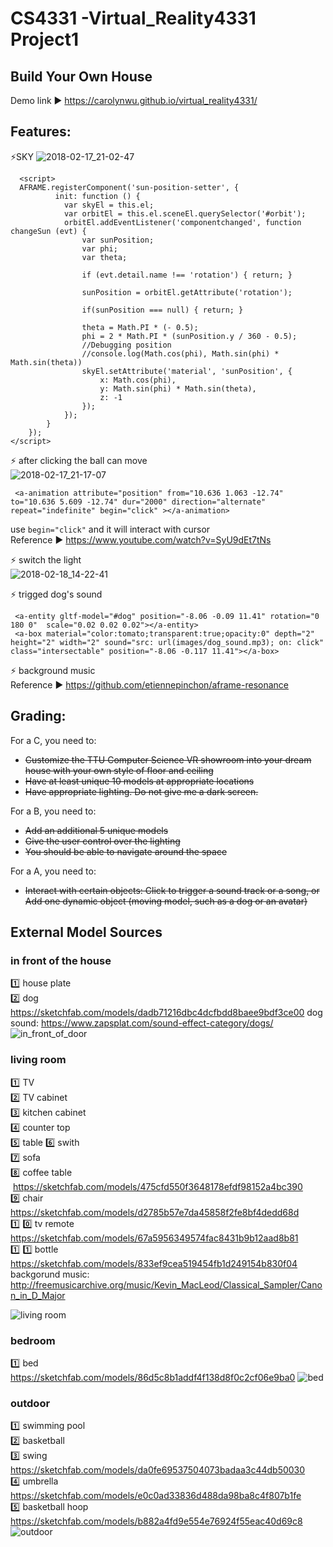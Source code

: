 # CS4331 -Virtual_Reality4331 Project1

## Build Your Own House


Demo link :arrow_forward: https://carolynwu.github.io/virtual_reality4331/

## Features:
:zap:SKY
![2018-02-17_21-02-47](https://user-images.githubusercontent.com/22507322/36347805-8406d1f2-1426-11e8-88fe-6f5ea17db593.gif)
```
  <script>
  AFRAME.registerComponent('sun-position-setter', {
          init: function () {
            var skyEl = this.el;
            var orbitEl = this.el.sceneEl.querySelector('#orbit');
            orbitEl.addEventListener('componentchanged', function changeSun (evt) {
                var sunPosition;
                var phi;
                var theta;

                if (evt.detail.name !== 'rotation') { return; }

                sunPosition = orbitEl.getAttribute('rotation');

                if(sunPosition === null) { return; }

                theta = Math.PI * (- 0.5);
                phi = 2 * Math.PI * (sunPosition.y / 360 - 0.5);
                //Debugging position
                //console.log(Math.cos(phi), Math.sin(phi) * Math.sin(theta))
                skyEl.setAttribute('material', 'sunPosition', {
                    x: Math.cos(phi),
                    y: Math.sin(phi) * Math.sin(theta),
                    z: -1
                });
            });
        }
    });
</script>
```

:zap: after clicking the ball can move   
![2018-02-17_21-17-07](https://user-images.githubusercontent.com/22507322/36347857-12c563b2-1428-11e8-96f0-e723544382e8.gif)  
```
 <a-animation attribute="position" from="10.636 1.063 -12.74" to="10.636 5.609 -12.74" dur="2000" direction="alternate" repeat="indefinite" begin="click" ></a-animation>
```
use ```begin="click"``` and it will interact with cursor  
Reference :arrow_forward: https://www.youtube.com/watch?v=SyU9dEt7tNs

:zap: switch the light  
![2018-02-18_14-22-41](https://user-images.githubusercontent.com/22507322/36356399-3e21b9d6-14b7-11e8-88b2-8afb8178e93f.gif)


:zap:  trigged dog's sound

```
 <a-entity gltf-model="#dog" position="-8.06 -0.09 11.41" rotation="0 180 0"  scale="0.02 0.02 0.02"></a-entity>
 <a-box material="color:tomato;transparent:true;opacity:0" depth="2" height="2" width="2" sound="src: url(images/dog_sound.mp3); on: click" class="intersectable" position="-8.06 -0.117 11.41"></a-box>
```

:zap: background music  
Reference  :arrow_forward:  https://github.com/etiennepinchon/aframe-resonance

## **Grading:**  
For a C, you need to:
* ~~Customize the TTU Computer Science VR showroom into your dream house with your own style of floor and ceiling~~
* ~~Have at least unique 10 models at appropriate locations~~
* ~~Have appropriate lighting. Do not give me a dark screen.~~

For a B, you need to:
* ~~Add an additional 5 unique models~~
* ~~Give the user control over the lighting~~
* ~~You should be able to navigate around the space~~

For a A, you need to:
* ~~Interact with certain objects: Click to trigger a sound track or a song, or
Add one dynamic object (moving model, such as a dog or an avatar)~~


## **External Model Sources**
### **in front of the house**
:one: house plate  
:two: dog  https://sketchfab.com/models/dadb71216dbc4dcfbdd8baee9bdf3ce00 
dog sound: https://www.zapsplat.com/sound-effect-category/dogs/
![in_front_of_door](https://user-images.githubusercontent.com/22507322/36346696-ee6e9a20-1408-11e8-9316-86404e9e804e.PNG)

### **living room**
:one: TV    
:two: TV cabinet    
:three: kitchen cabinet   
:four: counter top   
:five: table 
:six: swith  
:seven: sofa  
:eight: coffee table  https://sketchfab.com/models/475cfd550f3648178efdf98152a4bc390  
:nine: chair https://sketchfab.com/models/d2785b57e7da45858f2fe8bf4dedd68d     
:one: :zero: tv remote https://sketchfab.com/models/67a5956349574fac8431b9b12aad8b81    
:one: :one: bottle https://sketchfab.com/models/833ef9cea519454fb1d249154b830f04    
backgorund music: http://freemusicarchive.org/music/Kevin_MacLeod/Classical_Sampler/Canon_in_D_Major

![living room](https://user-images.githubusercontent.com/22507322/36346795-e4d8e120-140b-11e8-986d-cdaab7afc6aa.PNG)


### **bedroom**
:one: bed  https://sketchfab.com/models/86d5c8b1addf4f138d8f0c2cf06e9ba0 
![bed](https://user-images.githubusercontent.com/22507322/36346802-0f9d1bb0-140c-11e8-886a-7020fbdf355e.PNG)


### **outdoor**
:one: swimming pool  
:two: basketball   
:three: swing  https://sketchfab.com/models/da0fe69537504073badaa3c44db50030   
:four: umbrella  https://sketchfab.com/models/e0c0ad33836d488da98ba8c4f807b1fe      
:five: basketball hoop  https://sketchfab.com/models/b882a4fd9e554e76924f55eac40d69c8 
![outdoor](https://user-images.githubusercontent.com/22507322/36346805-2228bd98-140c-11e8-8de7-82903389292e.PNG)



